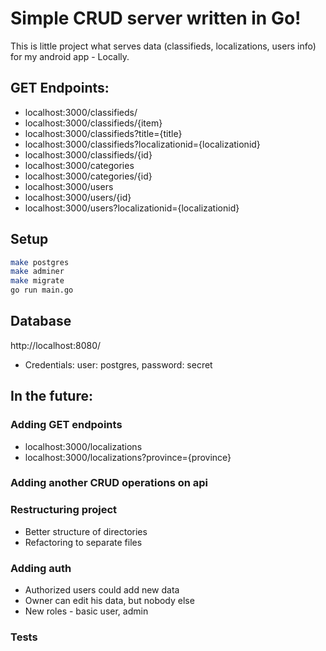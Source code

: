 # Simple CRUD server written in Go!

This is little project what serves data (classifieds, localizations, users info) for my android app - Locally. 
## GET Endpoints:
* localhost:3000/classifieds/
* localhost:3000/classifieds/{item}
* localhost:3000/classifieds?title={title}
* localhost:3000/classifieds?localizationid={localizationid}
* localhost:3000/classifieds/{id}
* localhost:3000/categories
* localhost:3000/categories/{id}
* localhost:3000/users
* localhost:3000/users/{id}
* localhost:3000/users?localizationid={localizationid}

## Setup
``` sh 
make postgres
make adminer
make migrate
go run main.go
```
## Database
http://localhost:8080/
* Credentials:
user: postgres, 
password: secret

## In the future:
### Adding GET endpoints
* localhost:3000/localizations
* localhost:3000/localizations?province={province}

### Adding another CRUD operations on api

### Restructuring project
* Better structure of directories
* Refactoring to separate files

### Adding auth
* Authorized users could add new data
* Owner can edit his data, but nobody else
* New roles - basic user, admin

### Tests
